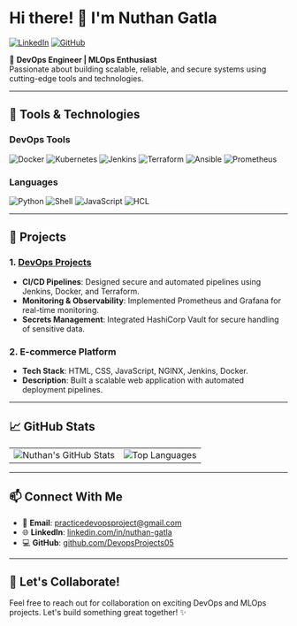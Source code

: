 # Hi there! 👋 I'm Nuthan Gatla

[![LinkedIn](https://img.icons8.com/color/48/000000/linkedin.png)](https://www.linkedin.com/in/nuthan-gatla/)
[![GitHub](https://img.icons8.com/material-outlined/48/000000/github.png)](https://github.com/DevopsProjects05)

🚀 **DevOps Engineer | MLOps Enthusiast**  
Passionate about building scalable, reliable, and secure systems using cutting-edge tools and technologies.

---

## 🔧 Tools & Technologies

### **DevOps Tools**
<p>
  <img src="https://img.icons8.com/color/48/000000/docker.png" alt="Docker" title="Docker" />
  <img src="https://img.icons8.com/color/48/000000/kubernetes.png" alt="Kubernetes" title="Kubernetes" />
  <img src="https://img.icons8.com/color/48/000000/jenkins.png" alt="Jenkins" title="Jenkins" />
  <img src="https://img.icons8.com/color/48/000000/terraform.png" alt="Terraform" title="Terraform" />
  <img src="https://img.icons8.com/color/48/000000/ansible.png" alt="Ansible" title="Ansible" />
  <img src="https://img.icons8.com/color/48/000000/prometheus-app.png" alt="Prometheus" title="Prometheus" />
  
</p>

### **Languages**
<p>
  <img src="https://img.icons8.com/color/48/000000/python.png" alt="Python" title="Python" />
  <img src="https://img.icons8.com/color/48/000000/bash.png" alt="Shell" title="Shell Scripting" />
  <img src="https://img.icons8.com/color/48/000000/javascript.png" alt="JavaScript" title="JavaScript" />
  <img src="https://img.icons8.com/color/48/000000/terraform.png" alt="HCL" title="HCL" />
</p>

---

## 🌟 Projects

### 1. **[DevOps Projects](https://github.com/DevopsProjects05)**
   - **CI/CD Pipelines**: Designed secure and automated pipelines using Jenkins, Docker, and Terraform.
   - **Monitoring & Observability**: Implemented Prometheus and Grafana for real-time monitoring.
   - **Secrets Management**: Integrated HashiCorp Vault for secure handling of sensitive data.

### 2. **E-commerce Platform**
   - **Tech Stack**: HTML, CSS, JavaScript, NGINX, Jenkins, Docker.
   - **Description**: Built a scalable web application with automated deployment pipelines.

---


## 📈 GitHub Stats

<table>
  <tr>
    <td>
      <img src="https://github-readme-stats.vercel.app/api?username=DevopsProjects05&show_icons=true&theme=radical" alt="Nuthan's GitHub Stats" />
    </td>
    <td>
      <img src="https://github-readme-stats.vercel.app/api/top-langs/?username=DevopsProjects05&layout=compact&theme=radical" alt="Top Languages" />
    </td>
  </tr>
</table>

---
## 📫 Connect With Me

- 📧 **Email**: [practicedevopsproject@gmail.com](mailto:nuthan.gatla@example.com)
- 🌐 **LinkedIn**: [linkedin.com/in/nuthan-gatla](https://www.linkedin.com/in/nuthan-gatla/)
- 💻 **GitHub**: [github.com/DevopsProjects05](https://github.com/DevopsProjects05)

---

## 🚀 Let's Collaborate!
Feel free to reach out for collaboration on exciting DevOps and MLOps projects. Let's build something great together! ✨
